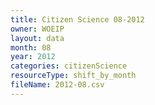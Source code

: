 ```yaml
---
title: Citizen Science 08-2012
owner: WOEIP
layout: data
month: 08
year: 2012
categories: citizenScience
resourceType: shift_by_month
fileName: 2012-08.csv
---
```

